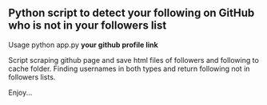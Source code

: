 ## Python script to detect your following on GitHub who is not in your followers list

Usage  python app.py <b>your github profile link</b>

Script scraping github page and save html files of followers and following to cache folder.
Finding usernames in both types and return following not in followers lists.

Enjoy...

